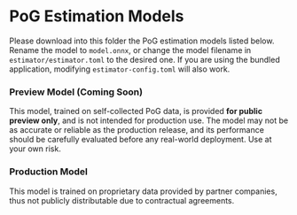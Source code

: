 # PoG Estimation Models

Please download into this folder the PoG estimation models listed below. Rename the model to `model.onnx`, or change the model filename in `estimator/estimator.toml` to the desired one. If you are using the bundled application, modifying `estimator-config.toml` will also work.

### Preview Model (Coming Soon)

This model, trained on self-collected PoG data, is provided **for public preview only**, and is not intended for production use. The model may not be as accurate or reliable as the production release, and its performance should be carefully evaluated before any real-world deployment. Use at your own risk.

### Production Model

This model is trained on proprietary data provided by partner companies, thus not publicly distributable due to contractual agreements.
